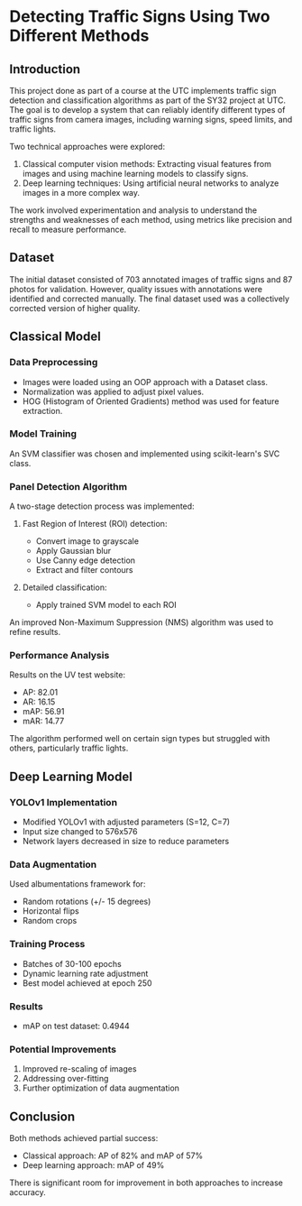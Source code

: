# Detecting Traffic Signs Using Two Different Methods

## Introduction

This project done as part of a course at the UTC implements traffic sign detection and classification algorithms as part of the SY32 project at UTC. The goal is to develop a system that can reliably identify different types of traffic signs from camera images, including warning signs, speed limits, and traffic lights.

Two technical approaches were explored:

1. Classical computer vision methods: Extracting visual features from images and using machine learning models to classify signs.
2. Deep learning techniques: Using artificial neural networks to analyze images in a more complex way.

The work involved experimentation and analysis to understand the strengths and weaknesses of each method, using metrics like precision and recall to measure performance.

## Dataset

The initial dataset consisted of 703 annotated images of traffic signs and 87 photos for validation. However, quality issues with annotations were identified and corrected manually. The final dataset used was a collectively corrected version of higher quality.

## Classical Model

### Data Preprocessing

- Images were loaded using an OOP approach with a Dataset class.
- Normalization was applied to adjust pixel values.
- HOG (Histogram of Oriented Gradients) method was used for feature extraction.

### Model Training

An SVM classifier was chosen and implemented using scikit-learn's SVC class.

### Panel Detection Algorithm

A two-stage detection process was implemented:

1. Fast Region of Interest (ROI) detection:
   - Convert image to grayscale
   - Apply Gaussian blur
   - Use Canny edge detection
   - Extract and filter contours

2. Detailed classification:
   - Apply trained SVM model to each ROI

An improved Non-Maximum Suppression (NMS) algorithm was used to refine results.

### Performance Analysis

Results on the UV test website:
- AP: 82.01
- AR: 16.15
- mAP: 56.91
- mAR: 14.77

The algorithm performed well on certain sign types but struggled with others, particularly traffic lights.

## Deep Learning Model

### YOLOv1 Implementation

- Modified YOLOv1 with adjusted parameters (S=12, C=7)
- Input size changed to 576x576
- Network layers decreased in size to reduce parameters

### Data Augmentation

Used albumentations framework for:
- Random rotations (+/- 15 degrees)
- Horizontal flips
- Random crops

### Training Process

- Batches of 30-100 epochs
- Dynamic learning rate adjustment
- Best model achieved at epoch 250

### Results

- mAP on test dataset: 0.4944

### Potential Improvements

1. Improved re-scaling of images
2. Addressing over-fitting
3. Further optimization of data augmentation

## Conclusion

Both methods achieved partial success:
- Classical approach: AP of 82% and mAP of 57%
- Deep learning approach: mAP of 49%

There is significant room for improvement in both approaches to increase accuracy.
